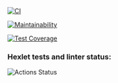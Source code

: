 [![CI](https://github.com/t4ks/frontend-project-lvl3/workflows/hexlet-check/badge.svg)](https://github.com/t4ks/frontend-project-lvl3/actions)

[![Maintainability](https://api.codeclimate.com/v1/badges/5e9424df3ed4cb6efc13/maintainability)](https://codeclimate.com/github/t4ks/frontend-project-lvl3/maintainability)

[![Test Coverage](https://api.codeclimate.com/v1/badges/5e9424df3ed4cb6efc13/test_coverage)](https://codeclimate.com/github/t4ks/frontend-project-lvl3/test_coverage)


### Hexlet tests and linter status:
![Actions Status](/workflows/hexlet-check/badge.svg)
